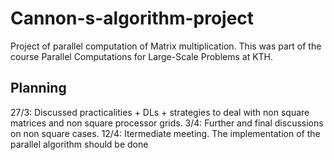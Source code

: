 # Cannon-s-algorithm-project
Project of parallel computation of Matrix multiplication. This was part of the course Parallel Computations for Large-Scale Problems at KTH.

## Planning

27/3: Discussed practicalities + DLs + strategies to deal with non square matrices and non square processor grids.
3/4: Further and final discussions on non square cases.
12/4: Itermediate meeting. The implementation of the parallel algorithm should be done
